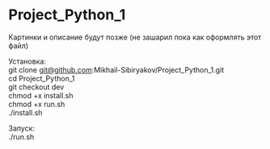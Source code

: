 # Project_Python_1
Картинки и описание будут позже (не зашарил пока как оформлять этот файл)

Установка:  
git clone git@github.com:Mikhail-Sibiryakov/Project_Python_1.git  
cd Project_Python_1  
git checkout dev  
chmod +x install.sh  
chmod +x run.sh  
./install.sh  

Запуск:  
./run.sh
